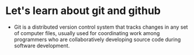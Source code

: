 # Let's learn about git and github
* Git is a distributed version control system that tracks changes in any set of computer files, usually used for coordinating work among programmers who are collaboratively developing source code during software development. 
